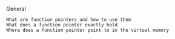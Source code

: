 General

    What are function pointers and how to use them
    What does a function pointer exactly hold
    Where does a function pointer point to in the virtual memory
